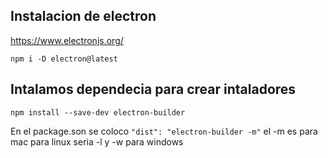 ## Instalacion de electron

https://www.electronjs.org/

`npm i -D electron@latest`

## Intalamos dependecia para crear intaladores

`npm install --save-dev electron-builder`


En el package.son se coloco `"dist": "electron-builder -m"` el -m es para mac para linux seria -l y -w para windows